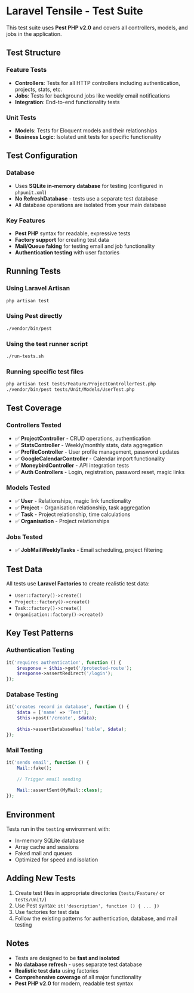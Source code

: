 # Laravel Tensile - Test Suite

This test suite uses **Pest PHP v2.0** and covers all controllers, models, and jobs in the application.

## Test Structure

### Feature Tests
- **Controllers**: Tests for all HTTP controllers including authentication, projects, stats, etc.
- **Jobs**: Tests for background jobs like weekly email notifications
- **Integration**: End-to-end functionality tests

### Unit Tests
- **Models**: Tests for Eloquent models and their relationships
- **Business Logic**: Isolated unit tests for specific functionality

## Test Configuration

### Database
- Uses **SQLite in-memory database** for testing (configured in `phpunit.xml`)
- **No RefreshDatabase** - tests use a separate test database
- All database operations are isolated from your main database

### Key Features
- **Pest PHP** syntax for readable, expressive tests
- **Factory support** for creating test data
- **Mail/Queue faking** for testing email and job functionality
- **Authentication testing** with user factories

## Running Tests

### Using Laravel Artisan
```bash
php artisan test
```

### Using Pest directly
```bash
./vendor/bin/pest
```

### Using the test runner script
```bash
./run-tests.sh
```

### Running specific test files
```bash
php artisan test tests/Feature/ProjectControllerTest.php
./vendor/bin/pest tests/Unit/Models/UserTest.php
```

## Test Coverage

### Controllers Tested
- ✅ **ProjectController** - CRUD operations, authentication
- ✅ **StatsController** - Weekly/monthly stats, data aggregation
- ✅ **ProfileController** - User profile management, password updates
- ✅ **GoogleCalendarController** - Calendar import functionality
- ✅ **MoneybirdController** - API integration tests
- ✅ **Auth Controllers** - Login, registration, password reset, magic links

### Models Tested
- ✅ **User** - Relationships, magic link functionality
- ✅ **Project** - Organisation relationship, task aggregation
- ✅ **Task** - Project relationship, time calculations
- ✅ **Organisation** - Project relationships

### Jobs Tested
- ✅ **JobMailWeeklyTasks** - Email scheduling, project filtering

## Test Data

All tests use **Laravel Factories** to create realistic test data:
- `User::factory()->create()`
- `Project::factory()->create()`
- `Task::factory()->create()`
- `Organisation::factory()->create()`

## Key Test Patterns

### Authentication Testing
```php
it('requires authentication', function () {
    $response = $this->get('/protected-route');
    $response->assertRedirect('/login');
});
```

### Database Testing
```php
it('creates record in database', function () {
    $data = ['name' => 'Test'];
    $this->post('/create', $data);
    
    $this->assertDatabaseHas('table', $data);
});
```

### Mail Testing
```php
it('sends email', function () {
    Mail::fake();
    
    // Trigger email sending
    
    Mail::assertSent(MyMail::class);
});
```

## Environment

Tests run in the `testing` environment with:
- In-memory SQLite database
- Array cache and sessions
- Faked mail and queues
- Optimized for speed and isolation

## Adding New Tests

1. Create test files in appropriate directories (`tests/Feature/` or `tests/Unit/`)
2. Use Pest syntax: `it('description', function () { ... })`
3. Use factories for test data
4. Follow the existing patterns for authentication, database, and mail testing

## Notes

- Tests are designed to be **fast and isolated**
- **No database refresh** - uses separate test database
- **Realistic test data** using factories
- **Comprehensive coverage** of all major functionality
- **Pest PHP v2.0** for modern, readable test syntax
